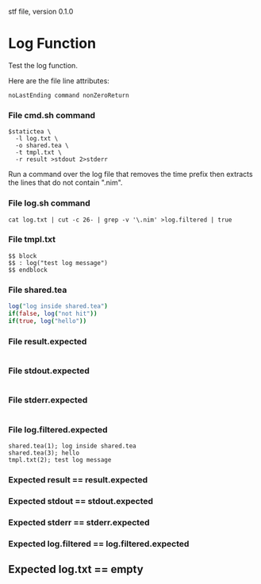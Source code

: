 stf file, version 0.1.0

# Log Function

Test the log function.

Here are the file line attributes:

~~~
noLastEnding command nonZeroReturn
~~~

### File cmd.sh command

~~~
$statictea \
  -l log.txt \
  -o shared.tea \
  -t tmpl.txt \
  -r result >stdout 2>stderr
~~~

Run a command over the log file that removes the time prefix then
extracts the lines that do not contain ".nim".

### File log.sh command


~~~
cat log.txt | cut -c 26- | grep -v '\.nim' >log.filtered | true
~~~

### File tmpl.txt

~~~
$$ block
$$ : log("test log message")
$$ endblock
~~~

### File shared.tea

~~~ nim
log("log inside shared.tea")
if(false, log("not hit"))
if(true, log("hello"))
~~~

### File result.expected

~~~
~~~

### File stdout.expected

~~~
~~~

### File stderr.expected

~~~
~~~

### File log.filtered.expected

~~~
shared.tea(1); log inside shared.tea
shared.tea(3); hello
tmpl.txt(2); test log message
~~~

### Expected result == result.expected
### Expected stdout == stdout.expected
### Expected stderr == stderr.expected
### Expected log.filtered == log.filtered.expected
## Expected log.txt == empty
